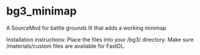 # bg3_minimap
A SourceMod for battle grounds III that adds a working minimap


Installation instructions:
Place the files into your /bg3/ directory. Make sure /materials/custom files are available for FastDL.

